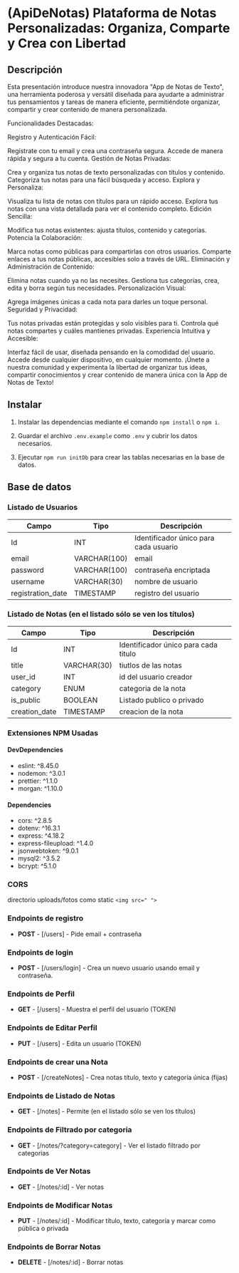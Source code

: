 # (ApiDeNotas) Plataforma de Notas Personalizadas: Organiza, Comparte y Crea con Libertad


## Descripción

Esta presentación introduce nuestra innovadora "App de Notas de Texto", una herramienta poderosa y versátil diseñada para ayudarte a administrar tus pensamientos y tareas de manera eficiente, permitiéndote organizar, compartir y crear contenido de manera personalizada.

Funcionalidades Destacadas:

Registro y Autenticación Fácil:

Regístrate con tu email y crea una contraseña segura.
Accede de manera rápida y segura a tu cuenta.
Gestión de Notas Privadas:

Crea y organiza tus notas de texto personalizadas con títulos y contenido.
Categoriza tus notas para una fácil búsqueda y acceso.
Explora y Personaliza:

Visualiza tu lista de notas con títulos para un rápido acceso.
Explora tus notas con una vista detallada para ver el contenido completo.
Edición Sencilla:

Modifica tus notas existentes: ajusta títulos, contenido y categorías.
Potencia la Colaboración:

Marca notas como públicas para compartirlas con otros usuarios.
Comparte enlaces a tus notas públicas, accesibles solo a través de URL.
Eliminación y Administración de Contenido:

Elimina notas cuando ya no las necesites.
Gestiona tus categorías, crea, edita y borra según tus necesidades.
Personalización Visual:

Agrega imágenes únicas a cada nota para darles un toque personal.
Seguridad y Privacidad:

Tus notas privadas están protegidas y solo visibles para ti.
Controla qué notas compartes y cuáles mantienes privadas.
Experiencia Intuitiva y Accesible:

Interfaz fácil de usar, diseñada pensando en la comodidad del usuario.
Accede desde cualquier dispositivo, en cualquier momento.
¡Únete a nuestra comunidad y experimenta la libertad de organizar tus ideas, compartir conocimientos y crear contenido de manera única con la App de Notas de Texto!

## Instalar

1. Instalar las dependencias mediante el comando `npm install` o `npm i`.

2. Guardar el archivo `.env.example` como `.env` y cubrir los datos necesarios.

3. Ejecutar `npm run initDb` para crear las tablas necesarias en la base de datos.


## Base de datos

### Listado de Usuarios

| Campo       | Tipo        | Descripción                                    |
| ----------- | ----------- | ---------------------------------------------- |
| Id          | INT         | Identificador único para cada usuario          |
| email       | VARCHAR(100)| email                                          |
| password    | VARCHAR(100)| contraseña encriptada                          |
| username    | VARCHAR(30) | nombre de usuario                              |
| registration_date | TIMESTAMP |  registro del usuario                      |


### Listado de Notas (en el listado sólo se ven los títulos)

| Campo       | Tipo        | Descripción                                    |
| ----------- | ----------- | ---------------------------------------------- |
| Id          | INT         | Identificador único para cada titulo           |
| title       | VARCHAR(30) | tiutlos de las notas                           |
| user_id     | INT         | id del usuario creador                         |
| category    | ENUM        | categoria de la nota                           |
| is_public   | BOOLEAN     | Listado publico o privado                      |
| creation_date | TIMESTAMP | creacion de la nota                            |

### Extensiones NPM Usadas

#### DevDependencies

- eslint: ^8.45.0
- nodemon: ^3.0.1
- prettier: ^1.1.0
- morgan: ^1.10.0

#### Dependencies

- cors: ^2.8.5
- dotenv: ^16.3.1
- express: ^4.18.2
- express-fileupload: ^1.4.0
- jsonwebtoken: ^9.0.1
- mysql2: ^3.5.2
- bcrypt: ^5.1.0


### CORS 

directorio uploads/fotos como static `<img src=" ">`

### **Endpoints de registro** 
- **POST** - [/users] - Pide email + contraseña

### **Endpoints de login** 
- **POST** - [/users/login] - Crea un nuevo usuario usando email y contraseña.

### **Endpoints de Perfil** 
- **GET** - [/users] -  Muestra el perfil del usuario (TOKEN) 

### **Endpoints de Editar Perfil** 
- **PUT** - [/users] - Edita un usuario (TOKEN)

### **Endpoints de crear una Nota**
- **POST** - [/createNotes] - Crea notas título, texto y categoría única (fijas)

### **Endpoints de Listado de Notas**
- **GET** - [/notes] - Permite (en el listado sólo se ven los títulos) 

### **Endpoints de Filtrado por categoria**
- **GET** - [/notes/?category=category] - Ver el listado filtrado por categorias

### **Endpoints de Ver Notas**  
- **GET** - [/notes/:id] - Ver notas

### **Endpoints de Modificar Notas**  
- **PUT** - [/notes/:id] - Modificar título, texto, categoría y marcar como pública o privada

### **Endpoints de Borrar Notas**  
- **DELETE** - [/notes/:id] - Borrar notas


